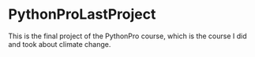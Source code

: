 # PythonProLastProject
This is the final project of the PythonPro course, which is the course I did and took about climate change.
